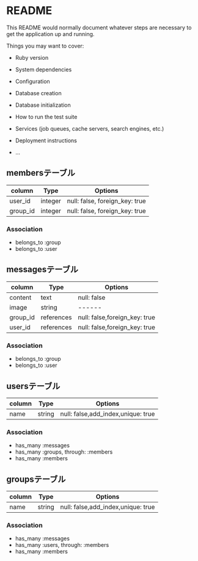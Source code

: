 # README

This README would normally document whatever steps are necessary to get the
application up and running.

Things you may want to cover:

* Ruby version

* System dependencies

* Configuration

* Database creation

* Database initialization

* How to run the test suite

* Services (job queues, cache servers, search engines, etc.)

* Deployment instructions

* ...

## membersテーブル

|column|Type|Options|
|------|----|-------|
|user_id|integer|null: false, foreign_key: true|
|group_id|integer|null: false, foreign_key: true|

### Association
- belongs_to :group
- belongs_to :user

## messagesテーブル

|column|Type|Options|
|------|----|-------|
|content|text|null: false|
|image|string|------|
|group_id|references|null: false,foreign_key: true|
|user_id|references|null: false,foreign_key: true|

### Association
- belongs_to :group
- belongs_to :user

## usersテーブル
|column|Type|Options|
|------|----|-------|
|name|string|null: false,add_index,unique: true|


### Association
- has_many :messages
- has_many :groups, through: :members
- has_many :members

## groupsテーブル
|column|Type|Options|
|------|----|-------|
|name|string|null: false,add_index,unique: true|

### Association
- has_many :messages
- has_many :users, through: :members
- has_many :members
